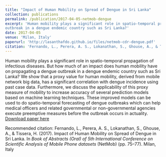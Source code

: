 ```yaml
---
title: "Impact of Human Mobility on Spread of Dengue in Sri Lanka"
collection: publications
permalink: /publication/2017-04-05-netmob-dengue
excerpt: 'Human mobility plays a significant role in spatio-temporal propagation of infectious diseases. But how much of an impact does human mobility have on propagating a dengue
outbreak in a dengue endemic country such as Sri Lanka?' 
date: 2017-04-05
venue: 'Milan, Italy'
paperurl: 'http://lasanthafdo.github.io/files/netmob-cdr-dengue.pdf'
citation: 'Fernando, L., Perera, A. S., Lokanathan, S., Ghouse, A., & Tissera, H. (2017). Impact of Human Mobility on Spread of Dengue in Sri Lanka. In <i>Book of Abstracts (Oral) of 5th International Conference on Scientific Analysis of Mobile Phone datasets </i>(NetMob) (pp. 75–77). Milan, Italy'
---
```

Human mobility plays a significant role in spatio-temporal propagation of infectious diseases. But how much of an impact does human mobility have on propagating a dengue
outbreak in a dengue endemic country such as Sri Lanka? We show that a proxy value for human mobility, derived from mobile network big data, has a significant correlation with
dengue incidence using past case data. Furthermore, we discuss the applicability of this proxy measure of mobility to increase accuracy of several prediction models based on machine learning techniques. These improved models can be used to do spatio-temporal forecasting of dengue outbreaks which can help medical officers and related governmental or non-governmental agencies execute preemptive measures before the outbreak occurs in actuality.
[Download paper here](http://lasanthafdo.github.io/files/netmob-cdr-dengue.pdf)

Recommended citation: Fernando, L., Perera, A. S., Lokanathan, S., Ghouse, A., & Tissera, H. (2017). Impact of Human Mobility on Spread of Dengue in Sri Lanka. In <i>Book of Abstracts (Oral) of 5th International Conference on Scientific Analysis of Mobile Phone datasets </i>(NetMob) (pp. 75–77). Milan, Italy
